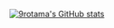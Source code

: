 [![9rotama's GitHub stats](https://github-readme-stats.vercel.app/api?username=9rotama)](https://github.com/9rotama/github-readme-stats&theme=gruvbox)

